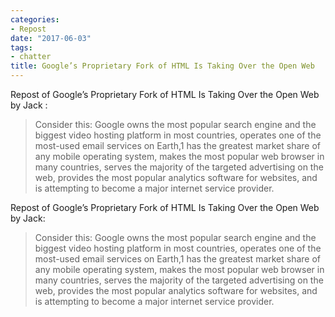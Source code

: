 ```yaml
---
categories:
- Repost
date: "2017-06-03"
tags:
- chatter
title: Google’s Proprietary Fork of HTML Is Taking Over the Open Web
---
```


Repost of Google’s Proprietary Fork of HTML Is Taking Over the Open Web by Jack :

> Consider this: Google owns the most popular search engine and the biggest video hosting platform in most countries, operates one of the most-used email services on Earth,1 has the greatest market share of any mobile operating system, makes the most popular web browser in many countries, serves the majority of the targeted advertising on the web, provides the most popular analytics software for websites, and is attempting to become a major internet service provider.

Repost of Google’s Proprietary Fork of HTML Is Taking Over the Open Web by Jack:

> Consider this: Google owns the most popular search engine and the biggest video hosting platform in most countries, operates one of the most-used email services on Earth,1 has the greatest market share of any mobile operating system, makes the most popular web browser in many countries, serves the majority of the targeted advertising on the web, provides the most popular analytics software for websites, and is attempting to become a major internet service provider.
